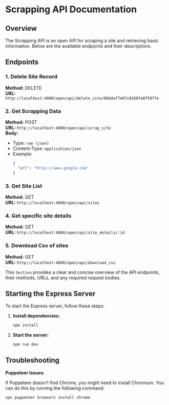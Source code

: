 # Scrapping API Documentation

## Overview
The Scrapping API is an open API for scraping a site and retrieving basic information. Below are the available endpoints and their descriptions.

## Endpoints

### 1. Delete Site Record
**Method:** DELETE  
**URL:** `http://localhost:4000/open/api/delete_site/666daf7e67c01b0fa0f597fe`

### 2. Get Scrapping Data
**Method:** POST  
**URL:** `http://localhost:4000/open/api/scrap_site`  
**Body:**
- Type: `raw (json)`
- Content-Type: `application/json`
- Example:
  ```json
  {
    "url": "https://www.google.com"
  }

### 3. Get Site List
**Method:** GET  
**URL:** `http://localhost:4000/open/api/sites`

### 4. Get specific site details
**Method:** GET  
**URL:** `http://localhost:4000/open/api/site_details/:id`

### 5. Download Csv of sites
**Method:** GET  
**URL:** `http://localhost:4000/open/api/download_csv`

This `Section` provides a clear and concise overview of the API endpoints, their methods, URLs, and any required request bodies.

## Starting the Express Server

To start the Express server, follow these steps:

1. **Install dependencies:**
   ```bash
   npm install

2. **Start the server:**
   ```bash
   npm run dev

## Troubleshooting

**Puppeteer Issues**

If Puppeteer doesn't find Chrome, you might need to install Chromium. You can do this by running the following command:
   ```bash
   npx puppeteer browsers install chrome